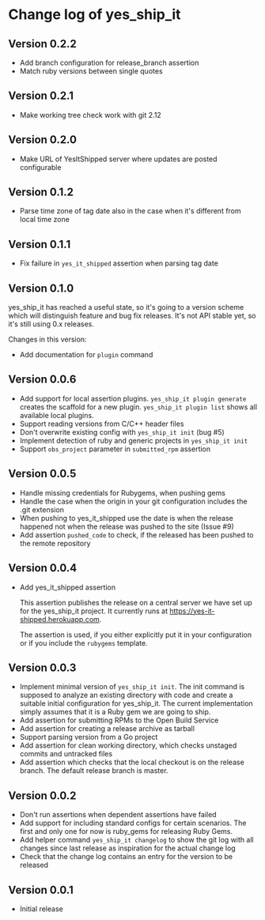 # Change log of yes_ship_it

## Version 0.2.2

* Add branch configuration for release_branch assertion
* Match ruby versions between single quotes

## Version 0.2.1

* Make working tree check work with git 2.12

## Version 0.2.0

* Make URL of YesItShipped server where updates are posted configurable

## Version 0.1.2

* Parse time zone of tag date also in the case when it's different from local
  time zone

## Version 0.1.1

* Fix failure in `yes_it_shipped` assertion when parsing tag date

## Version 0.1.0

yes_ship_it has reached a useful state, so it's going to a version scheme which
will distinguish feature and bug fix releases. It's not API stable yet, so it's
still using 0.x releases.

Changes in this version:

* Add documentation for `plugin` command

## Version 0.0.6

* Add support for local assertion plugins. `yes_ship_it plugin generate` creates
  the scaffold for a new plugin. `yes_ship_it plugin list` shows all available
  local plugins.
* Support reading versions from C/C++ header files
* Don't overwrite existing config with `yes_ship_it init` (bug #5)
* Implement detection of ruby and generic projects in `yes_ship_it init`
* Support `obs_project` parameter in `submitted_rpm` assertion

## Version 0.0.5

* Handle missing credentials for Rubygems, when pushing gems
* Handle the case when the origin in your git configuration includes the .git
  extension
* When pushing to yes_it_shipped use the date is when the release happened not
  when the release was pushed to the site (Issue #9)
* Add assertion `pushed_code` to check, if the released has been pushed to the
  remote repository

## Version 0.0.4

* Add yes_it_shipped assertion

  This assertion publishes the release on a central server we have set up for
  the yes_ship_it project. It currently runs at
  https://yes-it-shipped.herokuapp.com.

  The assertion is used, if you either explicitly put it in your configuration
  or if you include the `rubygems` template.

## Version 0.0.3

* Implement minimal version of `yes_ship_it init`. The init command is supposed
  to analyze an existing directory with code and create a suitable initial
  configuration for yes_ship_it. The current implementation simply assumes that
  it is a Ruby gem we are going to ship.
* Add assertion for submitting RPMs to the Open Build Service
* Add assertion for creating a release archive as tarball
* Support parsing version from a Go project
* Add assertion for clean working directory, which checks unstaged commits and
  untracked files
* Add assertion which checks that the local checkout is on the release branch.
  The default release branch is master.

## Version 0.0.2

* Don't run assertions when dependent assertions have failed
* Add support for including standard configs for certain scenarios. The first
  and only one for now is ruby_gems for releasing Ruby Gems.
* Add helper command `yes_ship_it changelog` to show the git log with all
  changes since last release as inspiration for the actual change log
* Check that the change log contains an entry for the version to be released

## Version 0.0.1

* Initial release
